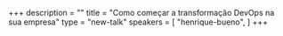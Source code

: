 +++
description = ""
title = "Como começar a transformação DevOps na sua empresa"
type = "new-talk"
speakers = [
        "henrique-bueno",
]
+++